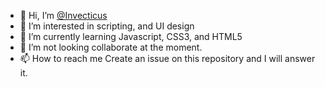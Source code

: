 - 👋 Hi, I’m [@Invecticus](https://github.com/Invecticus)
- 👀 I’m interested in scripting, and UI design
- 🌱 I’m currently learning Javascript, CSS3, and HTML5
- 💞️ I’m not looking collaborate at the moment.
- 📫 How to reach me Create an issue on this repository and I will answer it.

<!---
Invecticus/AboutMe is a ✨ special ✨ repository because its `README.md` (this file) appears on your GitHub profile.
You can click the Preview link to take a look at your changes.
--->
